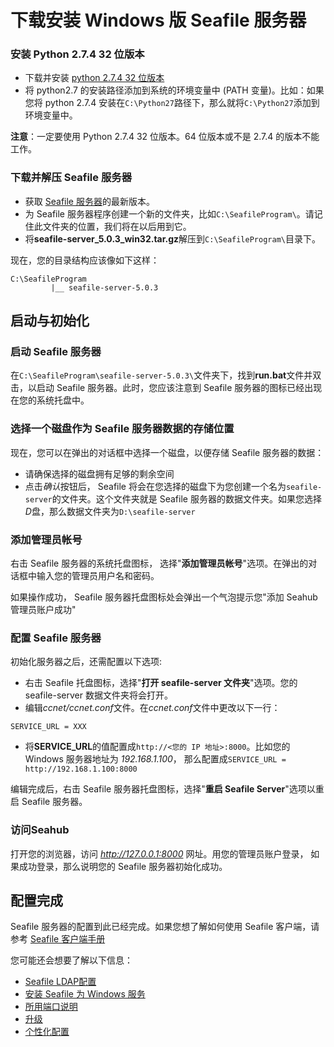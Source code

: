 # 下载安装 Windows 版 Seafile 服务器

### 安装 Python 2.7.4 32 位版本 ###

- 下载并安装 [python 2.7.4 32 位版本](http://python.org/ftp/python/2.7.4/python-2.7.4.msi)
- 将 python2.7 的安装路径添加到系统的环境变量中 (PATH 变量)。比如：如果您将 python 2.7.4 安装在`C:\Python27`路径下，那么就将`C:\Python27`添加到环境变量中。

**注意**：一定要使用 Python 2.7.4 32 位版本。64 位版本或不是 2.7.4 的版本不能工作。

### 下载并解压 Seafile 服务器 ###
- 获取 [Seafile 服务器](http://seafile.com/download/)的最新版本。
- 为 Seafile 服务器程序创建一个新的文件夹，比如`C:\SeafileProgram\`。请记住此文件夹的位置，我们将在以后用到它。
- 将**seafile-server_5.0.3_win32.tar.gz**解压到`C:\SeafileProgram\`目录下。

现在，您的目录结构应该像如下这样：
```
C:\SeafileProgram
         |__ seafile-server-5.0.3
```

## 启动与初始化 ##

### 启动 Seafile 服务器 ###

在`C:\SeafileProgram\seafile-server-5.0.3\`文件夹下，找到**run.bat**文件并双击，以启动 Seafile 服务器。此时，您应该注意到 Seafile 服务器的图标已经出现在您的系统托盘中。

### 选择一个磁盘作为 Seafile 服务器数据的存储位置 ###

现在，您可以在弹出的对话框中选择一个磁盘，以便存储 Seafile 服务器的数据：  

- 请确保选择的磁盘拥有足够的剩余空间
- 点击*确认*按钮后， Seafile 将会在您选择的磁盘下为您创建一个名为`seafile-server`的文件夹。这个文件夹就是  Seafile 服务器的数据文件夹。如果您选择*D*盘，那么数据文件夹为`D:\seafile-server`

### 添加管理员帐号 ###

右击 Seafile 服务器的系统托盘图标， 选择"**添加管理员帐号**"选项。在弹出的对话框中输入您的管理员用户名和密码。

如果操作成功， Seafile 服务器托盘图标处会弹出一个气泡提示您"添加 Seahub 管理员账户成功"

### 配置 Seafile 服务器 ###

初始化服务器之后，还需配置以下选项:

- 右击 Seafile 托盘图标，选择"**打开 seafile-server 文件夹**"选项。您的 seafile-server 数据文件夹将会打开。
- 编辑*ccnet/ccnet.conf*文件。在*ccnet.conf*文件中更改以下一行：

```
SERVICE_URL = XXX
```

- 将**SERVICE_URL**的值配置成`http://<您的 IP 地址>:8000`。比如您的 Windows 服务器地址为 *192.168.1.100*， 那么配置成`SERVICE_URL = http://192.168.1.100:8000`


编辑完成后，右击 Seafile 服务器托盘图标，选择"**重启 Seafile Server**"选项以重启 Seafile 服务器。

### 访问Seahub ###

打开您的浏览器，访问 *http://127.0.0.1:8000* 网址。用您的管理员账户登录， 如果成功登录，那么说明您的 Seafile 服务器初始化成功。

## 配置完成 ##

Seafile 服务器的配置到此已经完成。如果您想了解如何使用 Seafile 客户端，请参考 [Seafile 客户端手册](http://www.seafile.com/help/)  

您可能还会想要了解以下信息：  

- [Seafile LDAP配置](../deploy/using_ldap.md)
- [安装 Seafile 为 Windows 服务](install_seafile_server_as_a_windows_service.md)
- [所用端口说明](ports_used_by_seafile_windows_server.md)
- [升级](upgrading_seafile_windows_server.md)
- [个性化配置](../deploy/server_configuration.md)
